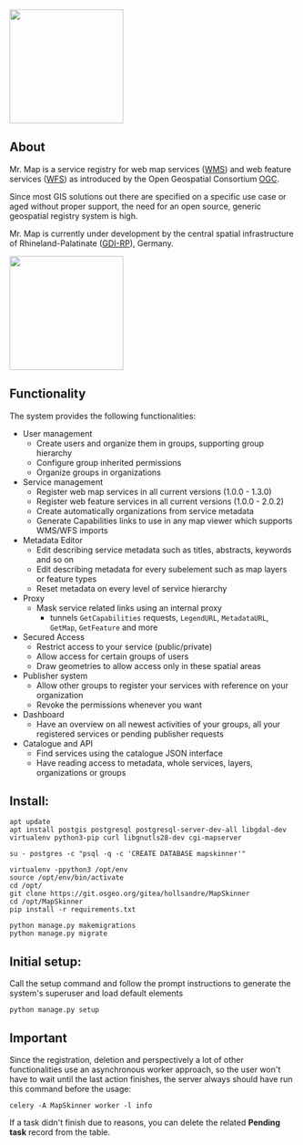 <img src="https://git.osgeo.org/gitea/hollsandre/MapSkinner/raw/branch/pre_master/structure/static/structure/images/mr_map.png" width="200">

## About
Mr. Map is a service registry for web map services ([WMS](https://www.opengeospatial.org/standards/wms)) 
and web feature services ([WFS](https://www.opengeospatial.org/standards/wfs)) as introduced by the 
Open Geospatial Consortium [OGC](http://www.opengeospatial.org/).

Since most GIS solutions out there are specified on a specific use case or aged without proper support, the need
for an open source, generic geospatial registry system is high.

Mr. Map is currently under development by the central spatial infrastructure of Rhineland-Palatinate 
([GDI-RP](https://www.geoportal.rlp.de/mediawiki/index.php/Zentrale_Stelle_GDI-RP)), Germany.


<img src="https://www.geoportal.rlp.de/static/useroperations/images/logo-gdi.png" width="200">

## Functionality
The system provides the following functionalities:

* User management
  * Create users and organize them in groups, supporting group hierarchy 
  * Configure group inherited permissions
  * Organize groups in organizations 
* Service management
  * Register web map services in all current versions (1.0.0 - 1.3.0)
  * Register web feature services in all current versions (1.0.0 - 2.0.2)
  * Create automatically organizations from service metadata
  * Generate Capabilities links to use in any map viewer which supports WMS/WFS imports
* Metadata Editor 
  * Edit describing service metadata such as titles, abstracts, keywords and so on
  * Edit describing metadata for every subelement such as map layers or feature types
  * Reset metadata on every level of service hierarchy
* Proxy
  * Mask service related links using an internal proxy 
     * tunnels `GetCapabilities` requests, `LegendURL`, `MetadataURL`, `GetMap`, `GetFeature` and more
* Secured Access
  * Restrict access to your service (public/private)
  * Allow access for certain groups of users
  * Draw geometries to allow access only in these spatial areas
* Publisher system
  * Allow other groups to register your services with reference on your organization
  * Revoke the permissions whenever you want 
* Dashboard
  * Have an overview on all newest activities of your groups, all your registered services or 
  pending publisher requests
* Catalogue and API
  * Find services using the catalogue JSON interface 
  * Have reading access to metadata, whole services, layers, organizations or groups
  


## Install:

```shell
apt update  
apt install postgis postgresql postgresql-server-dev-all libgdal-dev virtualenv python3-pip curl libgnutls28-dev cgi-mapserver

su - postgres -c "psql -q -c 'CREATE DATABASE mapskinner'"  

virtualenv -ppython3 /opt/env  
source /opt/env/bin/activate  
cd /opt/  
git clone https://git.osgeo.org/gitea/hollsandre/MapSkinner  
cd /opt/MapSkinner 
pip install -r requirements.txt  

python manage.py makemigrations
python manage.py migrate  
```

## Initial setup:
Call the setup command and follow the prompt instructions to generate the system's superuser and load default elements
```shell
python manage.py setup
```


## Important
Since the registration, deletion and perspectively a lot of other functionalities use an asynchronous worker approach, so the user won't have to wait until the last action finishes, the server always should have run this command before the usage:
```shell
celery -A MapSkinner worker -l info
```
If a task didn't finish due to reasons, you can delete the related **Pending task** record from the table.